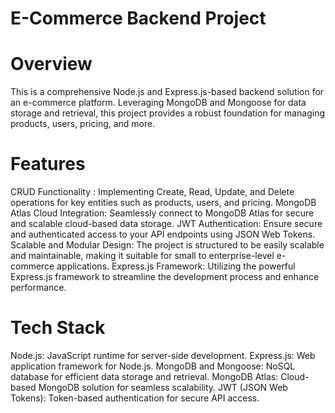 # E-Commerce Backend Project
<h1> Overview</h1>
<p>This is a comprehensive Node.js and Express.js-based backend solution for an e-commerce platform. Leveraging MongoDB and Mongoose for data storage and retrieval, this project provides a robust foundation for managing products, users, pricing, and more.</p>

<h1>Features</h1>
<p>CRUD Functionality : Implementing Create, Read, Update, and Delete operations for key entities such as products, users, and pricing.
MongoDB Atlas Cloud Integration: Seamlessly connect to MongoDB Atlas for secure and scalable cloud-based data storage.
JWT Authentication: Ensure secure and authenticated access to your API endpoints using JSON Web Tokens.
Scalable and Modular Design: The project is structured to be easily scalable and maintainable, making it suitable for small to enterprise-level e-commerce applications.
Express.js Framework: Utilizing the powerful Express.js framework to streamline the development process and enhance performance.</p>

<h1>Tech Stack</h1>

<p>Node.js: JavaScript runtime for server-side development.
Express.js: Web application framework for Node.js.
MongoDB and Mongoose: NoSQL database for efficient data storage and retrieval.
MongoDB Atlas: Cloud-based MongoDB solution for seamless scalability.
JWT (JSON Web Tokens): Token-based authentication for secure API access.</p>





